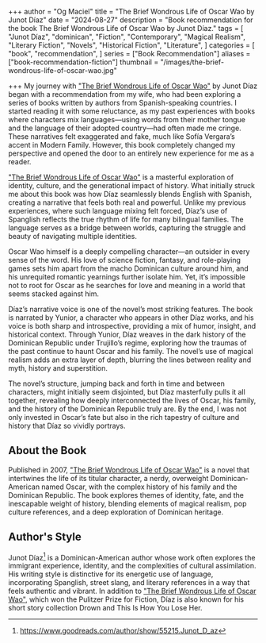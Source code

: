 +++
author = "Og Maciel"
title = "The Brief Wondrous Life of Oscar Wao by Junot Díaz"
date = "2024-08-27"
description = "Book recommendation for the book The Brief Wondrous Life of Oscar Wao by Junot Díaz."
tags = [
    "Junot Díaz",
    "dominican",
    "Fiction",
    "Contemporary",
    "Magical Realism",
    "Literary Fiction",
    "Novels",
    "Historical Fiction",
    "Literature",
]
categories = [
    "book",
    "recommendation",
]
series = ["Book Recommendation"]
aliases = ["book-recommendation-fiction"]
thumbnail = "/images/the-brief-wondrous-life-of-oscar-wao.jpg"

+++
My journey with <a href="https://amzn.to/3YCxFov" rel="nofollow" target="_blank">"The Brief Wondrous Life of Oscar Wao"</a> by Junot Díaz began with a recommendation from my wife, who had been exploring a series of books written by authors from Spanish-speaking countries. I started reading it with some reluctance, as my past experiences with books where characters mix languages—using words from their mother tongue and the language of their adopted country—had often made me cringe. These narratives felt exaggerated and fake, much like Sofía Vergara’s accent in Modern Family. However, this book completely changed my perspective and opened the door to an entirely new experience for me as a reader.

<a href="https://amzn.to/3YCxFov" rel="nofollow" target="_blank">"The Brief Wondrous Life of Oscar Wao"</a> is a masterful exploration of identity, culture, and the generational impact of history. What initially struck me about this book was how Díaz seamlessly blends English with Spanish, creating a narrative that feels both real and powerful. Unlike my previous experiences, where such language mixing felt forced, Díaz’s use of Spanglish reflects the true rhythm of life for many bilingual families. The language serves as a bridge between worlds, capturing the struggle and beauty of navigating multiple identities.

Oscar Wao himself is a deeply compelling character—an outsider in every sense of the word. His love of science fiction, fantasy, and role-playing games sets him apart from the macho Dominican culture around him, and his unrequited romantic yearnings further isolate him. Yet, it’s impossible not to root for Oscar as he searches for love and meaning in a world that seems stacked against him.

Díaz’s narrative voice is one of the novel’s most striking features. The book is narrated by Yunior, a character who appears in other Díaz works, and his voice is both sharp and introspective, providing a mix of humor, insight, and historical context. Through Yunior, Díaz weaves in the dark history of the Dominican Republic under Trujillo’s regime, exploring how the traumas of the past continue to haunt Oscar and his family. The novel’s use of magical realism adds an extra layer of depth, blurring the lines between reality and myth, history and superstition.

The novel’s structure, jumping back and forth in time and between characters, might initially seem disjointed, but Díaz masterfully pulls it all together, revealing how deeply interconnected the lives of Oscar, his family, and the history of the Dominican Republic truly are. By the end, I was not only invested in Oscar’s fate but also in the rich tapestry of culture and history that Díaz so vividly portrays.

## About the Book

Published in 2007, <a href="https://amzn.to/3YCxFov" rel="nofollow" target="_blank">"The Brief Wondrous Life of Oscar Wao"</a> is a novel that intertwines the life of its titular character, a nerdy, overweight Dominican-American named Oscar, with the complex history of his family and the Dominican Republic. The book explores themes of identity, fate, and the inescapable weight of history, blending elements of magical realism, pop culture references, and a deep exploration of Dominican heritage.

## Author's Style

Junot Díaz[^1] is a Dominican-American author whose work often explores the immigrant experience, identity, and the complexities of cultural assimilation. His writing style is distinctive for its energetic use of language, incorporating Spanglish, street slang, and literary references in a way that feels authentic and vibrant. In addition to <a href="https://amzn.to/3YCxFov" rel="nofollow" target="_blank">"The Brief Wondrous Life of Oscar Wao"</a>, which won the Pulitzer Prize for Fiction, Díaz is also known for his short story collection Drown and This Is How You Lose Her.

[^1]: https://www.goodreads.com/author/show/55215.Junot_D_az
